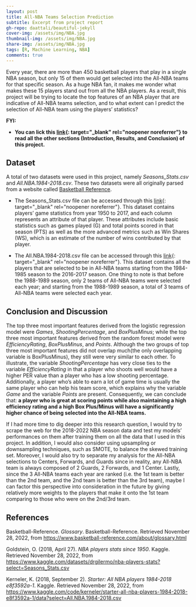 ```yaml
---
layout: post
title: All-NBA Teams Selection Prediction
subtitle: Excerpt from project report
gh-repo: daattali/beautiful-jekyll
cover-img: /assets/img/NBA.jpg
thumbnail-img: /assets/img/NBA.jpg
share-img: /assets/img/NBA.jpg
tags: [R, Machine Learning, NBA]
comments: true
---
```



Every year, there are more than 450 basketball players that play in a single NBA season, but only 15 of them would get selected into the All-NBA teams for that specific season. As a huge NBA fan, it makes me wonder what makes these 15 players stand out from all the NBA players. As a result, this project will be trying to locate the top features of an NBA player that are indicative of All-NBA teams selection, and to what extent can I predict the selection of All-NBA team using the players’ statistics?

**FYI:**
- **You can lick this [link](https://tony-xiayi-ding.github.io/BST260-Final-Project/){: target="_blank" rel="noopener noreferrer"} to read all the other sections (Introduction, Results, and Conclusion) of this project.**

## Dataset

A total of two datasets were used in this project, namely *Seasons_Stats.csv* and *All.NBA.1984-2018.csv*. These two datasets were all originally parsed from a website called [Basketball Reference](https://www.basketball-reference.com/).

- The Seasons_Stats.csv file can be accessed through this [link](https://www.kaggle.com/datasets/drgilermo/nba-players-stats?select=Seasons_Stats.csv){: target="_blank" rel="noopener noreferrer"}. This dataset contains players’ game statistics from year 1950 to 2017, and each column represents an attribute of that player. These attributes include basic statistics such as games played (G) and total points scored in that season (PTS) as well as the more advanced metrics such as Win Shares (WS), which is an estimate of the number of wins contributed by that player.

- The All.NBA.1984-2018.csv file can be accessed through this [link](https://www.kaggle.com/code/kerneler/starter-all-nba-players-1984-2018-e8f3592a-1/data?select=All.NBA.1984-2018.csv){: target="_blank" rel="noopener noreferrer"}. This dataset contains all the players that are selected to be in All-NBA teams starting from the 1984-1985 season to the 2016-2017 season. One thing to note is that before the 1988-1989 season, only 2 teams of All-NBA teams were selected each year; and starting from the 1988-1989 season, a total of 3 teams of All-NBA teams were selected each year.

## Conclusion and Discussion

The top three most important features derived from the logistic regression model were *Games*, *ShootingPercentage*, and *BoxPlusMinus*; while the top three most important features derived from the random forest model were *EfficiencyRating*, *BoxPlusMinus*, and *Points*. Although the two groups of top three most important features did not overlap much(the only overlapping variable is BoxPlusMinus), they still were very similar to each other. To illustrate, the variable *ShootingPercentage* has very close ties to the variable *EfficiencyRating* in that a player who shoots well would have a higher PER value than a player who has a low shooting percentage. Additionally, a player who’s able to earn a lot of game time is usually the same player who can help his team score, which explains why the variable *Game* and the variable *Points* are present. Consequently, we can conclude that: **a player who is great at scoring points while also maintaining a high efficiency rating and a high Box Plus/Minus will have a significantly higher chance of being selected into the All-NBA teams.**

If I had more time to dig deeper into this research question, I would try to scrape the web for the 2018-2022 NBA season data and test my models’ performances on them after training them on all the data that I used in this project. In addition, I would also consider using upsampling or downsampling techniques, such as SMOTE, to balance the skewed training set. Moreover, I would also try to separate my analysis for the All-NBA selections to Centers, Forwards, and Guards since in reality, any All-NBA team is always composed of 2 Guards, 2 Forwards, and 1 Center. Lastly, since the 3 All-NBA teams each year are ranked (i.e. the 1st team is better than the 2nd team, and the 2nd team is better than the 3rd team), maybe I can factor this perspective into consideration in the future by giving relatively more weights to the players that make it onto the 1st team comparing to those who were on the 2nd/3rd team.



## References

Basketball-Reference. *Glossary*. Basketball-Reference. Retrieved November 28, 2022, from https://www.basketball-reference.com/about/glossary.html

Goldstein, O. (2018, April 27). *NBA players stats since 1950*. Kaggle. Retrieved November 28, 2022, from https://www.kaggle.com/datasets/drgilermo/nba-players-stats?select=Seasons_Stats.csv

Kerneler, K. (2018, September 2). *Starter: All NBA players 1984-2018 e8f3592a-1*. Kaggle. Retrieved November 28, 2022, from https://www.kaggle.com/code/kerneler/starter-all-nba-players-1984-2018-e8f3592a-1/data?select=All.NBA.1984-2018.csv





